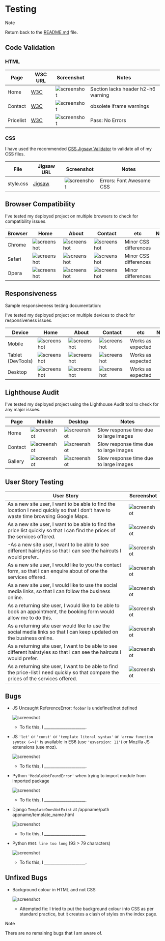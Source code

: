 # Testing

> [!NOTE]  
> Return back to the [README.md](README.md) file.


## Code Validation

### HTML

| Page | W3C URL | Screenshot | Notes |
| --- | --- | --- | --- |
| Home | [W3C](https://validator.w3.org/nu/?doc=https%3A%2F%2FRJM8989.github.io%2FWDA-project-one%2Findex.html) | ![screenshot](documentation/validation/html-validation-home.png) | Section lacks header h2-h6 warning |
| Contact | [W3C](https://validator.w3.org/nu/?doc=https%3A%2F%2FRJM8989.github.io%2FWDA-project-one%2Fcontact.html) | ![screenshot](documentation/validation/html-validation-contact.png) | obsolete iframe warnings |
| Pricelist | [W3C](https://validator.w3.org/nu/?doc=https%3A%2F%2FRJM8989.github.io%2FWDA-project-one%2Fpricelist.html) | ![screenshot](documentation/validation/html-validation-quiz.png) | Pass: No Errors |


### CSS

I have used the recommended [CSS Jigsaw Validator](https://jigsaw.w3.org/css-validator) to validate all of my CSS files.


| File | Jigsaw URL | Screenshot | Notes |
| --- | --- | --- | --- |
| style.css | [Jigsaw](https://jigsaw.w3.org/css-validator/validator?uri=https%3A%2F%2FRJM8989.github.io%2FWDA-project-one) | ![screenshot](assets/Documentation/Validation/css-validation-style.png) | Errors: Font Awesome CSS |


## Browser Compatibility


I've tested my deployed project on multiple browsers to check for compatibility issues.

| Browser | Home | About | Contact | etc | Notes |
| --- | --- | --- | --- | --- | --- |
| Chrome | ![screenshot](assets/Documentation/chrome-home.png) | ![screenshot](assets/Documentation/chrome-contact.png) | ![screenshot](assets/Documentation/chrome-pricelist.png) | Minor CSS differences |
| Safari | ![screenshot](assets/Documentation/safari-home.png) | ![screenshot](assets/Documentation/safari-contact.png) | ![screenshot](assets/Documentation/safari-pricelist.png) | Minor CSS differences |
| Opera | ![screenshot](assets/Documentation/opera-home.png) | ![screenshot](assets/Documentation/opera-contact.png) | ![screenshot](assets/Documentation/opera-pricelist.png) | Minor differences |


## Responsiveness

Sample responsiveness testing documentation:


I've tested my deployed project on multiple devices to check for responsiveness issues.

| Device | Home | About | Contact | etc | Notes |
| --- | --- | --- | --- | --- | --- |
| Mobile | ![screenshot](assets/Documentation/Responsiveness/responsive-mobile-home.png) | ![screenshot](assets/Documentation/Responsiveness/responsive-mobile-contact.png) | ![screenshot](assets/Documentation/Responsiveness/responsive-mobile-pricelist.png) | Works as expected |
| Tablet (DevTools) | ![screenshot](assets/Documentation/Responsiveness/responsive-tablet-home.png) | ![screenshot](assets/Documentation/Responsiveness/responsive-tablet-contact.png) | ![screenshot](assets/Documentation/Responsiveness/responsive-tablet-pricelist.png) | Works as expected |
| Desktop | ![screenshot](assets/Documentation/Responsiveness/responsive-desktop-home.png) | ![screenshot](assets/Documentation/Responsiveness/responsive-desktop-contact.png) | ![screenshot](assets/Documentation/Responsiveness/responsive-desktop-pricelist.png) | Works as expected |


## Lighthouse Audit


I've tested my deployed project using the Lighthouse Audit tool to check for any major issues.

| Page | Mobile | Desktop | Notes |
| --- | --- | --- | --- |
| Home | ![screenshot](assets/Documentation/Lighthouse/lighthouse-home-mobile.png) | ![screenshot](assets/Documentation/Lighthouse/lighthouse-contact-desktop.png) | Slow response time due to large images|
| Contact | ![screenshot](assets/Documentation/Lighthouse/lighthouse-contact-mobile.png) | ![screenshot](assets/Documentation/Lighthouse/lighthouse-contact-desktop.png) | Slow response time due to large images |
| Gallery | ![screenshot](assets/Documentation/Lighthouse/lighthouse-pricelist-mobile.png) | ![screenshot](assets/Documentation/Lighthouse/lighthouse-desktop-pricelist.png) | Slow response time due to large images |


## User Story Testing


| User Story | Screenshot |
| --- | --- |
|As a new site user, I want to be able to find the location I need quickly so that I don’t have to waste time browsing Google Maps.| ![screenshot](assets/Documentation/Features/feature01.png) |
|As a new site user, I want to be able to find the price list quickly so that I can find the prices of the services offered.| ![screenshot](assets/Documentation/Features/feature02.png) |
|-As a new site user, I want to be able to see different hairstyles so that I can see the haircuts I would prefer..| ![screenshot](assets/Documentation/Features/feature03.png) |
|As a new site user, I would like to you the contact form, so that I can enquire about of one the services offered.| ![screenshot](assets/Documentation/Features/feature04.png) |
|As a new site user, I would like to use the social media links, so that I can follow the business online.| ![screenshot](assets/Documentation/Features/feature05.png) |
|As a returning site user, I would like to be able to book an appointment, the booking form would allow me to do this.| ![screenshot](assets/Documentation/Features/feature06.png) |
|As a returning site user would like to use the social media links so that I can keep updated on the business online.| ![screenshot](assets/Documentation/Features/feature05.png) |
|As a returning site user, I want to be able to see different hairstyles so that I can see the haircuts I would prefer.| ![screenshot](assets/Documentation/Features/feature03.png) |
|As a returning site user, I want to be able to find the price-list I need quickly so that compare the prices of the services offered.| ![screenshot](assets/Documentation/Features/feature02.png) |



## Bugs


- JS Uncaught ReferenceError: `foobar` is undefined/not defined

    ![screenshot](documentation/bugs/bug01.png)

    - To fix this, I _____________________.

- JS `'let'` or `'const'` or `'template literal syntax'` or `'arrow function syntax (=>)'` is available in ES6 (use `'esversion: 11'`) or Mozilla JS extensions (use moz).

    ![screenshot](documentation/bugs/bug02.png)

    - To fix this, I _____________________.

- Python `'ModuleNotFoundError'` when trying to import module from imported package

    ![screenshot](documentation/bugs/bug03.png)

    - To fix this, I _____________________.

- Django `TemplateDoesNotExist` at /appname/path appname/template_name.html

    ![screenshot](documentation/bugs/bug04.png)

    - To fix this, I _____________________.

- Python `E501 line too long` (93 > 79 characters)

    ![screenshot](documentation/bugs/bug04.png)

    - To fix this, I _____________________.

## Unfixed Bugs

- Background colour in HTML and not CSS

    ![screenshot](assets/Documentation/unfixed-bug01.png)

    - Attempted fix: I tried to put the background colour into CSS as per standard practice, but it creates a clash of styles on the index page.



> [!NOTE]  
> There are no remaining bugs that I am aware of.

